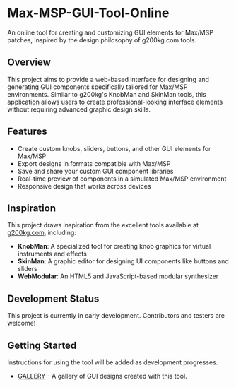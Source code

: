 # Max-MSP-GUI-Tool-Online

An online tool for creating and customizing GUI elements for Max/MSP patches, inspired by the design philosophy of g200kg.com tools.

## Overview

This project aims to provide a web-based interface for designing and generating GUI components specifically tailored for Max/MSP environments. Similar to g200kg's KnobMan and SkinMan tools, this application allows users to create professional-looking interface elements without requiring advanced graphic design skills.

## Features

- Create custom knobs, sliders, buttons, and other GUI elements for Max/MSP
- Export designs in formats compatible with Max/MSP
- Save and share your custom GUI component libraries
- Real-time preview of components in a simulated Max/MSP environment
- Responsive design that works across devices

## Inspiration

This project draws inspiration from the excellent tools available at [g200kg.com](https://www.g200kg.com/), including:

- **KnobMan**: A specialized tool for creating knob graphics for virtual instruments and effects
- **SkinMan**: A graphic editor for designing UI components like buttons and sliders
- **WebModular**: An HTML5 and JavaScript-based modular synthesizer

## Development Status

This project is currently in early development. Contributors and testers are welcome!

## Getting Started

Instructions for using the tool will be added as development progresses.

- [GALLERY](https://www.g200kg.com/en/webknobman/gallery.php) - A gallery of GUI designs created with this tool.

